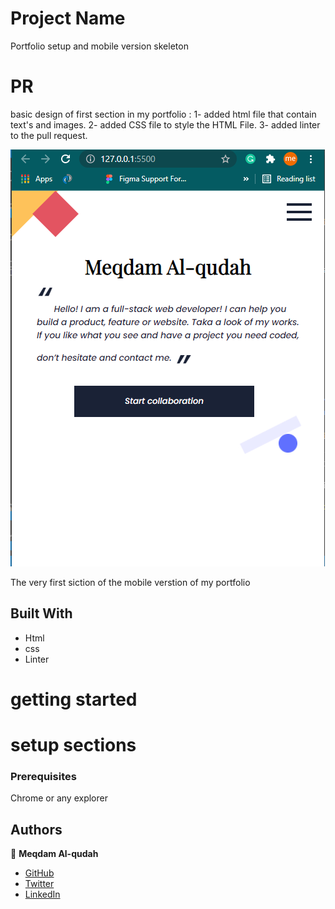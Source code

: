 # Project Name

Portfolio setup and mobile version skeleton

# PR

basic design of first section in my portfolio :
1- added html file that contain text's and images.
2- added CSS file to style the HTML File.
3- added linter to the pull request.

![screenshot](./Capture.png)

The very first siction of the mobile verstion of my portfolio

## Built With

- Html
- css
- Linter

# getting started

# setup sections

### Prerequisites

Chrome or any explorer

## Authors

👤 **Meqdam Al-qudah**

- [GitHub](https://github.com/MeqdamAlqudah)
- [Twitter](https://twitter.com/MeqdamQudah)
- [LinkedIn](www.linkedin.com/in/meqdam-al-qudah-7514a21b5)
